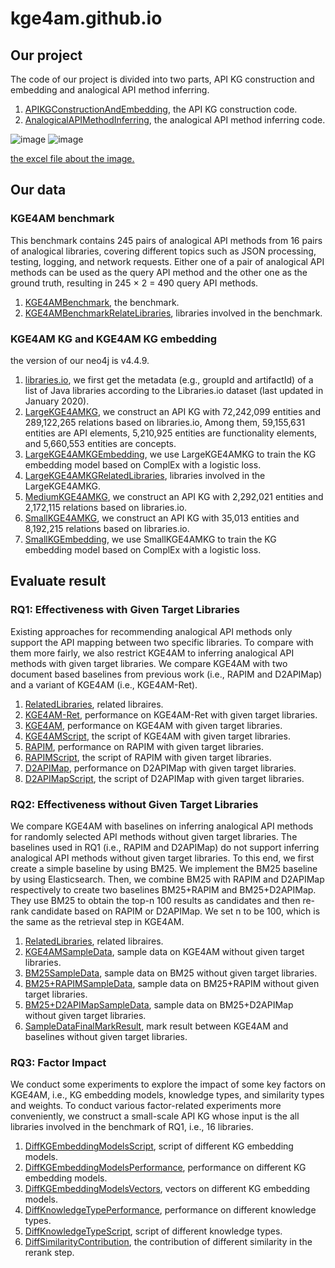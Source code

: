 # kge4am.github.io
## Our project
The code of our project is divided into two parts, API KG construction and embedding and analogical API method inferring.
1. [APIKGConstructionAndEmbedding](https://github.com/kge4am/kge4am.github.io/blob/main/KGBuilder), the API KG construction code.
2. [AnalogicalAPIMethodInferring](https://github.com/kge4am/kge4am.github.io/blob/main/KG4APIMigration), the analogical API method inferring code.

![image](https://github.com/kge4am/kge4am.github.io/blob/main/KG4APIMigration/data/example/example1.png)
![image](https://github.com/kge4am/kge4am.github.io/blob/main/KG4APIMigration/data/example/example2.png)

[the excel file about the image.](https://github.com/kge4am/kge4am.github.io/blob/main/KG4APIMigration/data/example/example.xlsx)

## Our data
### KGE4AM benchmark
This benchmark contains 245 pairs of analogical API methods from 16 pairs of analogical libraries, covering different topics such as JSON processing, testing, logging, and network requests. Either
one of a pair of analogical API methods can be used as the query API method and the other one as the ground truth, resulting in 245 × 2 = 490 query API methods.
1. [KGE4AMBenchmark](https://github.com/kge4am/kge4am.github.io/blob/main/KG4APIMigration/data/query_data/KGE4AMBenchmark.csv), the benchmark.
2. [KGE4AMBenchmarkRelateLibraries](https://github.com/kge4am/kge4am.github.io/blob/main/KG4APIMigration/data/query_data/KGE4AMBenchmarkRelatedLibraries.csv), libraries involved in the benchmark.

### KGE4AM KG and KGE4AM KG embedding
the version of our neo4j is v4.4.9.
1. [libraries.io](https://zenodo.org/record/3626071/files/libraries-1.6.0-2020-01-12.tar.gz), we first get the metadata (e.g., groupId and artifactId) of a list of Java libraries according to the Libraries.io dataset (last updated in January 2020).
2. [LargeKGE4AMKG](https://zenodo.org/record/7052635/files/big_kg_data.7z?download=1), we construct an API KG with 72,242,099 entities and 289,122,265 relations based on libraries.io, Among them, 59,155,631 entities are API elements, 5,210,925 entities are functionality elements, and 5,660,553 entities are concepts.
3. [LargeKGE4AMKGEmbedding](todo), we use LargeKGE4AMKG to train the KG embedding model based on ComplEx with a logistic loss.
4. [LargeKGE4AMKGRelatedLibraries](https://github.com/kge4am/kge4am.github.io/blob/main/KG4APIMigration/data/query_data/LargeKGE4AMKGRelatedLibraries.csv), libraries involved in the LargeKGE4AMKG.
5. [MediumKGE4AMKG](https://zenodo.org/record/7052230/files/middle_kg_data.7z?download=1), we construct an API KG with 2,292,021 entities and 2,172,115 relations based on libraries.io.
6. [SmallKGE4AMKG](https://zenodo.org/record/7052213/files/small_kg_data.7z?download=1), we construct an API KG with 35,013 entities and 8,192,215 relations based on libraries.io.
7. [SmallKGEmbedding](https://zenodo.org/record/7053015/files/small_kg_embedding.7z?download=1), we use SmallKGE4AMKG to train the KG embedding model based on ComplEx with a logistic loss.

## Evaluate result
### RQ1: Effectiveness with Given Target Libraries
Existing approaches for recommending analogical API methods only support the API mapping between two specific libraries. To compare with them more fairly, we also restrict KGE4AM to inferring analogical API methods with given target libraries. We compare KGE4AM with two document based baselines from previous work (i.e., RAPIM and D2APIMap) and a variant of KGE4AM (i.e., KGE4AM-Ret).
1. [RelatedLibraries](https://github.com/kge4am/kge4am.github.io/blob/main/KG4APIMigration/data/query_data/KGE4AMBenchmarkRelatedLibraries.csv), related libraires.
2. [KGE4AM-Ret](https://github.com/kge4am/kge4am.github.io/blob/main/KG4APIMigration/output/evaluate/big_apimigration_retrieve_filter.json), performance on KGE4AM-Ret with given target libraries.
3. [KGE4AM](https://github.com/kge4am/kge4am.github.io/blob/main/KG4APIMigration/output/evaluate/big_apimigration_rerank_filter.json), performance on KGE4AM with given target libraries.
4. [KGE4AMScript](https://github.com/kge4am/kge4am.github.io/blob/main/KG4APIMigration/script/temp_data_op/generate_temp_data_for_method.py), the script of KGE4AM with given target libraries.
5. [RAPIM](https://github.com/kge4am/kge4am.github.io/blob/main/KG4APIMigration/output/evaluate/big_rapim_filter.json), performance on RAPIM with given target libraries.
6. [RAPIMScript](https://github.com/kge4am/kge4am.github.io/blob/main/KG4APIMigration/script/rapim/generate_temp_data_for_rapim_method.py), the script of RAPIM with given target libraries.
7. [D2APIMap](https://github.com/kge4am/kge4am.github.io/blob/main/KG4APIMigration/output/evaluate/big_d2apimap_filter.json), performance on D2APIMap with given target libraries.
8. [D2APIMapScript](https://github.com/kge4am/kge4am.github.io/blob/main/KG4APIMigration/script/d2apimap/generate_temp_data_for_d2apimap_method.py), the script of D2APIMap with given target libraries.

### RQ2: Effectiveness without Given Target Libraries
We compare KGE4AM with baselines on inferring analogical API methods for randomly selected API methods without given target libraries. The baselines used in RQ1 (i.e., RAPIM and D2APIMap) do not support inferring analogical API methods without given target libraries. To this end, we first create a simple baseline by using BM25. We implement the BM25 baseline by using Elasticsearch. Then, we combine BM25 with RAPIM and D2APIMap respectively to create two baselines BM25+RAPIM and BM25+D2APIMap. They use BM25 to obtain the top-n 100 results as candidates and then re-rank candidate based on RAPIM or D2APIMap. We set n to be 100, which is the same as the retrieval step in KGE4AM.
1. [RelatedLibraries](https://github.com/kge4am/kge4am.github.io/blob/main/KG4APIMigration/data/query_data/KGE4AMSampleRelatedLibraries.csv), related libraires.
2. [KGE4AMSampleData](https://github.com/kge4am/kge4am.github.io/blob/main/KG4APIMigration/output/mark_result/big_sample_kge4am_method_10.json), sample data on KGE4AM without given target libraries.
3. [BM25SampleData](https://github.com/kge4am/kge4am.github.io/blob/main/KG4APIMigration/output/mark_result/big_sample_bm25_method_10.json), sample data on BM25 without given target libraries.
4. [BM25+RAPIMSampleData](https://github.com/kge4am/kge4am.github.io/blob/main/KG4APIMigration/output/mark_result/big_sample_rapim_method_10.json), sample data on BM25+RAPIM without given target libraries.
5. [BM25+D2APIMapSampleData](https://github.com/kge4am/kge4am.github.io/blob/main/KG4APIMigration/output/mark_result/big_sample_d2apimap_method_10.json), sample data on BM25+D2APIMap without given target libraries.
6. [SampleDataFinalMarkResult](https://github.com/kge4am/kge4am.github.io/blob/main/KG4APIMigration/output/mark_result/big_final_mark.csv), mark result between KGE4AM and baselines without given target libraries. 

### RQ3: Factor Impact
We conduct some experiments to explore the impact of some key factors on KGE4AM, i.e., KG embedding models, knowledge types, and similarity types and weights. To conduct various factor-related experiments more conveniently, we construct a small-scale API KG whose input is the all libraries involved in the benchmark of RQ1, i.e., 16 libraries.
1. [DiffKGEmbeddingModelsScript](https://github.com/kge4am/kge4am.github.io/blob/main/KG4APIMigration/script/temp_data_op/generate_single_parameter_temp_data_for_method.py), script of different KG embedding models.
2. [DiffKGEmbeddingModelsPerformance](https://github.com/kge4am/kge4am.github.io/blob/main/KG4APIMigration/output/evaluate/different_kg_embedding), performance on different KG embedding models.
3. [DiffKGEmbeddingModelsVectors](https://zenodo.org/record/7053035/files/different_kg_embedding.7z?download=1), vectors on different KG embedding models.
4. [DiffKnowledgeTypePerformance](https://github.com/kge4am/kge4am.github.io/blob/main/KG4APIMigration/output/evaluate/delete_one_rerank_parameter.json), performance on different knowledge types. 
5. [DiffKnowledgeTypeScript](https://github.com/kge4am/kge4am.github.io/blob/main/KG4APIMigration/script/generate_single_parameter_temp_data_for_method.py), script of different knowledge types. 
6. [DiffSimilarityContribution](https://gsithub.com/kge4am/kge4am.github.io/blob/main/KG4APIMigration/output/evaluate/delete_one_rerank_parameter.json), the contribution of different similarity in the rerank step.
